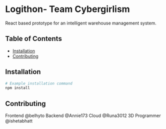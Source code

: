# Logithon- Team Cybergirlism

React based prototype for an intelligent warehouse management system.
## Table of Contents

- [Installation](#installation)
- [Contributing](#contributing)

## Installation

```bash
# Example installation command
npm install
```

## Contributing

Frontend @belhyto
Backend @Annie173
Cloud @Runa3012
3D Programmer @ishetabhatt
